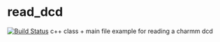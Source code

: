 read_dcd
========
[![Build Status](https://travis-ci.org/FHedin/read_dcd.svg?branch=master)](https://travis-ci.org/FHedin/read_dcd)
c++ class + main file example for reading a charmm dcd
